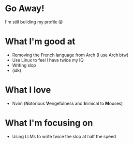 # Go Away!
I'm still building my profile 😡

# What I'm good at
- Removing the French language from Arch (I use Arch btw)
- Use Linux to feel I have twice my IQ
- Writing slop
- (idk)

# What I love
- Nvim (**N**otorious **V**engefulness and **I**nimical to **M**ouses)

# What I'm focusing on
- Using LLMs to write twice the slop at half the speed
